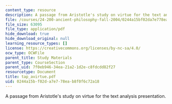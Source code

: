 ```yaml
---
content_type: resource
description: A passage from Aristotle's study on virtue for the text analysis presentation.
file: /courses/24-200-ancient-philosophy-fall-2004/0244a15bf02da7e778eab8f0f6c72a18_tap_avirtue.pdf
file_size: 63095
file_type: application/pdf
hide_download: true
hide_download_original: null
learning_resource_types: []
license: https://creativecommons.org/licenses/by-nc-sa/4.0/
ocw_type: OCWFile
parent_title: Study Materials
parent_type: CourseSection
parent_uid: 7f0eb946-34ea-21a2-1d2e-c8fdcdd82f27
resourcetype: Document
title: tap_avirtue.pdf
uid: 0244a15b-f02d-a7e7-78ea-b8f0f6c72a18
---
```

A passage from Aristotle's study on virtue for the text analysis presentation.